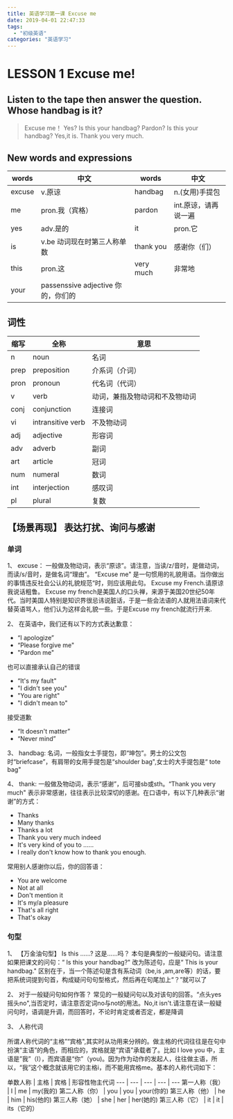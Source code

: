 ```yaml
---
title: 英语学习第一课 Excuse me
date: 2019-04-01 22:47:33
tags: 
  - "初级英语"
categories: "英语学习"
---
```


# LESSON 1 Excuse me!
## Listen to the tape then answer the question. Whose handbag is it?
> Excuse me！
> Yes?
> Is this your handbag?
> Pardon?
> Is this your handbag?
> Yes,it is.
> Thank you very much.

## New words and expressions
words | 中文 | words | 中文 
--- | --- | --- |---
excuse |v.原谅 | handbag| n.(女用)手提包
me | pron.我（宾格） | pardon | int.原谅，请再说一遍
yes | adv.是的 | it | pron.它
is | v.be 动词现在时第三人称单数 | thank you | 感谢你（们）
this| pron.这 | very much | 非常地
your | passenssive adjective 你的，你们的 |

## 词性
缩写 | 全称 | 意思
--- | --- | ---
 n | noun | 名词 
 prep | preposition | 介系词（介词）
 pron | pronoun | 代名词（代词）
 v | verb | 动词，兼指及物动词和不及物动词
 conj | conjunction | 连接词
 vi | intransitive verb | 不及物动词
 adj | adjective | 形容词
 adv | adverb | 副词
 art | article | 冠词
 num | numeral | 数词
 int | interjection | 感叹词
 pl | plural | 复数

 ## 【场景再现】 表达打扰、询问与感谢

 ### 单词
 1、 excuse： 一般做及物动词，表示“原谅”。请注意，当读/z/音时，是做动词，而读/s/音时，是做名词“理由”。 “Excuse me" 是一句惯用的礼貌用语。当你做出的事情违反社会公认的礼貌规范“时，则应该用此句。
 Excuse my French.请原谅我说话粗鲁。 Excuse my french是美国人的口头禅，来源于美国20世纪50年代。当时美国人特别是知识界很忌讳说脏话，于是一些会法语的人就用法语词来代替英语骂人，他们认为这样会礼貌一些。于是Excuse my french就流行开来.

 2、 在英语中，我们还有以下的方式表达歉意：
  - “I apologize”
  - “Please forgive me" 
  - "Pardon me"
  
也可以直接承认自己的错误
 - “It's my fault"
 - "I didn't see you"
 - "You are right"
 - "I didn't mean to"

 接受道歉
 - “It doesn't matter”
 - “Never mind”

 3、 handbag: 名词，一般指女士手提包，即“坤包”。男士的公文包时“briefcase”，有肩带的女用手提包是“shoulder bag",女士的大手提包是“ tote bag"

 4、 thank: 一般做及物动词，表示“感谢”，后可接sb或sth。“Thank you very much" 表示非常感谢，往往表示比较深切的感谢。在口语中，有以下几种表示“谢谢”的方式：
 - Thanks
 - Many thanks
 - Thanks a lot
 - Thank you very much indeed
 - It's very kind of you to ……
 - I really don't know how to thank you enough.

 常用别人感谢你以后，你的回答语：
 - You are welcome
 - Not at all
 - Don't mention it
 - It's my/a pleasure
 - That's all right
 - That's okay

 ### 句型

 1、 【万金油句型】 Is this ……? 这是……吗？
 本句是典型的一般疑问句。请注意如果把课文的问句：“ Is this your handbag?" 改为陈述句，应是“ This is your handbag." 区别在于，当一个陈述句是含有系动词（be,is ,am,are等）的话，要把系统词提到句首，构成疑问句句型格式，然后再在句尾加上“？”就可以了

 2、 对于一般疑问句如何作答？
 常见的一般疑问句以及对该句的回答。“点头yes摇头no",当否定时，请注意否定词no与not的用法。No,it isn't.请注意在读一般疑问句时，语调是升调，而回答时，不论时肯定或者否定，都是降调

 3、 人称代词

 所谓人称代词的“主格”“宾格",其实时从功用来分辨的。做主格的代词往往是在句中扮演“主语”的角色，而相应的，宾格就是“宾语”承载者了。比如 I love you 中，主语是”我”（I），而宾语是“你”（you)。因为作为动作的发起人，往往做主语，所以，“我”这个概念就该用它的主格i，而不能用宾格me。基本的人称代词如下：

 单数人称 | 主格 | 宾格 | 形容性物主代词
 --- | --- | --- | --- | ---
 第一人称（我） | I | me | my(我的)
 第二人称（你） | you | you | your(你的)
 第三人称（他） | he | him | his(他的)
 第三人称（她） | she | her | her(她的)
 第三人称（它） | it | it | its（它的）






